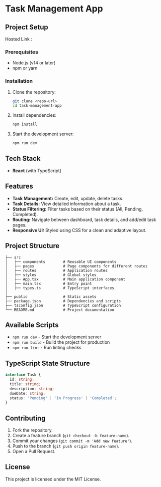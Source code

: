 # Task Management App

## Project Setup
Hosted Link : 
### Prerequisites
- Node.js (v14 or later)
- npm or yarn

### Installation
1. Clone the repository:
   ```sh
   git clone <repo-url>
   cd task-management-app
   ```
2. Install dependencies:
   ```sh
   npm install
   ```
3. Start the development server:
   ```sh
   npm run dev
   ```

## Tech Stack
- **React** (with TypeScript)

## Features
- **Task Management:** Create, edit, update, delete tasks.
- **Task Details:** View detailed information about a task.
- **Status Filtering:** Filter tasks based on their status (All, Pending, Completed).
- **Routing:** Navigate between dashboard, task details, and add/edit task pages.
- **Responsive UI:** Styled using CSS for a clean and adaptive layout.

## Project Structure
```
├── src
│   ├── components        # Reusable UI components
│   ├── pages             # Page components for different routes
│   ├── routes            # Application routes
│   ├── styles            # Global styles
│   ├── App.tsx           # Main application component
│   ├── main.tsx          # Entry point
│   ├── types.ts          # TypeScript interfaces
│
├── public                # Static assets
├── package.json          # Dependencies and scripts
├── tsconfig.json         # TypeScript configuration
└── README.md             # Project documentation
```

## Available Scripts
- `npm run dev` - Start the development server
- `npm run build` - Build the project for production
- `npm run lint` - Run linting checks

## TypeScript State Structure
```ts
interface Task {
  id: string;
  title: string;
  description: string;
  dueDate: string;
  status: 'Pending' | 'In Progress' | 'Completed';
}
```

## Contributing
1. Fork the repository.
2. Create a feature branch (`git checkout -b feature-name`).
3. Commit your changes (`git commit -m 'Add new feature'`).
4. Push to the branch (`git push origin feature-name`).
5. Open a Pull Request.

## License
This project is licensed under the MIT License.

